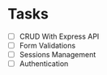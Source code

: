 # Tasks

- [ ] CRUD With Express API
- [ ] Form Validations
- [ ] Sessions Management
- [ ] Authentication
